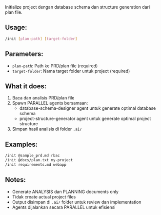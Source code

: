 Initialize project dengan database schema dan structure generation dari plan file.

## Usage:
```bash
/init [plan-path] [target-folder]
```

## Parameters:
- `plan-path`: Path ke PRD/plan file (required)
- `target-folder`: Nama target folder untuk project (required)

## What it does:
1. Baca dan analisis PRD/plan file
2. Spawn PARALLEL agents bersamaan:
   - database-schema-designer agent untuk generate optimal database schema
   - project-structure-generator agent untuk generate optimal project structure
3. Simpan hasil analisis di folder `.ai/`

## Examples:
```bash
/init @sample_prd.md rbac
/init @docs/plan.txt my-project
/init requirements.md webapp
```

## Notes:
- Generate ANALYSIS dan PLANNING documents only
- Tidak create actual project files
- Output disimpan di `.ai/` folder untuk review dan implementation
- Agents dijalankan secara PARALLEL untuk efisiensi
